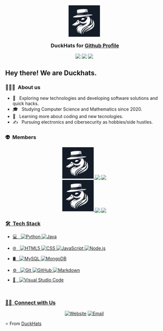 <h3 align="center">
	<img src="./thumbnail.png" width="100" alt="Logo"/><br/>
	<img src="https://raw.githubusercontent.com/DuckHats/DuckHats/main/assets/misc/transparent.png" height="30" width="0px"/>
	DuckHats for <a href="https://github.com/DuckHats">Github Profile</a>
</h3>

<p align="center">
	<a href="https://github.com/DuckHats/github-readme-stats/stargazers"><img src="https://img.shields.io/github/stars/DuckHats/github-readme-stats?colorA=363a4f&colorB=b7bdf8&style=for-the-badge"></a>
	<a href="https://github.com/DuckHats/github-readme-stats/issues"><img src="https://img.shields.io/github/issues/DuckHats/github-readme-stats?colorA=363a4f&colorB=f5a97f&style=for-the-badge"></a>
	<a href="https://github.com/DuckHats/github-readme-stats/contributors"><img src="https://img.shields.io/github/contributors/DuckHats/github-readme-stats?colorA=363a4f&colorB=a6da95&style=for-the-badge"></a>
</p>

<h2> Hey there! We are Duckhats.</h2>

<h3> 👨🏻‍💻 &nbsp;About us </h3>

- 🤔 &nbsp; Exploring new technologies and developing software solutions and quick hacks.
- 🎓 &nbsp; Studying Computer Science and Mathematics since 2020.
- 🌱 &nbsp; Learning more about coding and new tecnologies.
- ✍️ &nbsp; Pursuing electronics and cibersecurity as hobbies/side hustles.

<h3> 👽 &nbsp;Members </h3>
<div align="center">
    <a href="https://github.com/Gerijacki">
        <img src="./thumbnail.png" width="100" alt="Gerijacki" />
    </a>
    <a href="https://github.com/Gerijacki">
      <img align="center" src="http://github-profile-summary-cards.vercel.app/api/cards/stats?username=Gerijacki&theme=2077" height="180em" />
      <img align="center" src="http://github-profile-summary-cards.vercel.app/api/cards/most-commit-language?username=Gerijacki&theme=2077" height="180em" /> 
</div>

<div align="center">
    <a href="https://github.com/SergiGiribet">
        <img src="./thumbnail.png" width="100" alt="SergiGiribet" />
    </a>
      <a href="https://github.com/SergiGiribet">
      <img align="center" src="http://github-profile-summary-cards.vercel.app/api/cards/stats?username=SergiGiribet&theme=radical" height="180em" />
      <img align="center" src="http://github-profile-summary-cards.vercel.app/api/cards/most-commit-language?username=SergiGiribet&theme=radical" height="180em" /> 
</div>

<h3> 🛠 &nbsp;Tech Stack</h3>

- 💻 &nbsp;
  ![Python](https://img.shields.io/badge/-Python-333333?style=flat&logo=python)
  ![Java](https://img.shields.io/badge/-Java-333333?style=flat&logo=Java&logoColor=007396)

- 🌐 &nbsp;
  ![HTML5](https://img.shields.io/badge/-HTML5-333333?style=flat&logo=HTML5)
  ![CSS](https://img.shields.io/badge/-CSS-333333?style=flat&logo=CSS3&logoColor=1572B6)
  ![JavaScript](https://img.shields.io/badge/-JavaScript-333333?style=flat&logo=javascript)
  ![Node.js](https://img.shields.io/badge/-Node.js-333333?style=flat&logo=node.js)
- 🛢 &nbsp;
  ![MySQL](https://img.shields.io/badge/-MySQL-333333?style=flat&logo=mysql)
  ![MongoDB](https://img.shields.io/badge/-MongoDB-333333?style=flat&logo=mongodb)
- ⚙️ &nbsp;
  ![Git](https://img.shields.io/badge/-Git-333333?style=flat&logo=git)
  ![GitHub](https://img.shields.io/badge/-GitHub-333333?style=flat&logo=github)
  ![Markdown](https://img.shields.io/badge/-Markdown-333333?style=flat&logo=markdown)
- 🔧 &nbsp;
  ![Visual Studio Code](https://img.shields.io/badge/-Visual%20Studio%20Code-333333?style=flat&logo=visual-studio-code&logoColor=007ACC)

<br/>

<h3> 🤝🏻 &nbsp;Connect with Us </h3>

<p align="center">
<a href="https://www.adityavsingh.com/"><img alt="Website" src="https://img.shields.io/badge/Website-www.Duckhats.com-blue?style=flat-square&logo=google-chrome"></a>
<a href="duckhats@gmail.com"><img alt="Email" src="https://img.shields.io/badge/Email-duckhats@gmail.com-blue?style=flat-square&logo=gmail"></a>
</p>

⭐️ From [DuckHats](https://github.com/DuckHats)